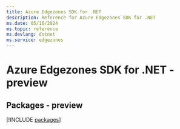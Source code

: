 ```yaml
---
title: Azure Edgezones SDK for .NET
description: Reference for Azure Edgezones SDK for .NET
ms.date: 05/16/2024
ms.topic: reference
ms.devlang: dotnet
ms.service: edgezones
---
```

# Azure Edgezones SDK for .NET - preview
## Packages - preview
[!INCLUDE [packages](edgezones-index.md)]